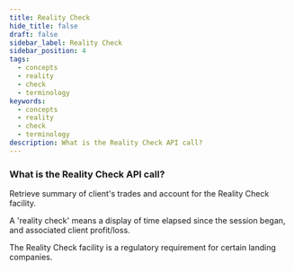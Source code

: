 ```yaml
---
title: Reality Check
hide_title: false
draft: false
sidebar_label: Reality Check
sidebar_position: 4
tags:
  - concepts
  - reality
  - check
  - terminology
keywords:
  - concepts
  - reality
  - check
  - terminology
description: What is the Reality Check API call?
---
```


### What is the Reality Check API call?

Retrieve summary of client's trades and account for the Reality Check facility.

A 'reality check' means a display of time elapsed since the session began, and associated client profit/loss.

The Reality Check facility is a regulatory requirement for certain landing companies.

